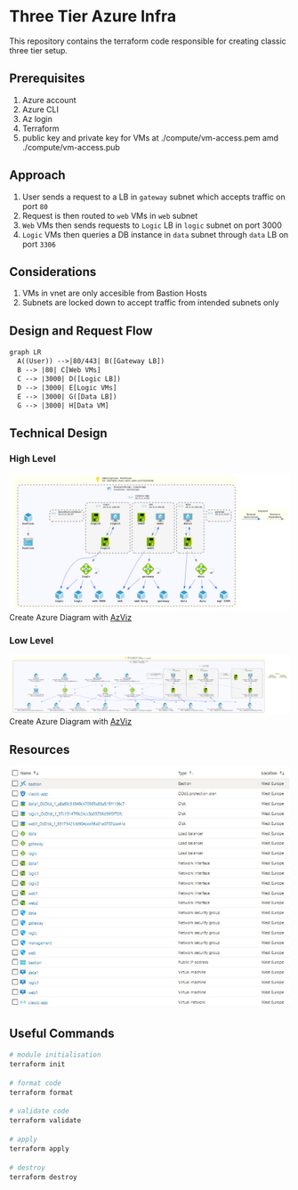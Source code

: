 # Three Tier Azure Infra

This repository contains the terraform code responsible for creating classic three tier setup.

## Prerequisites

1. Azure account
2. Azure CLI
3. Az login
4. Terraform
5. public key and private key for VMs at ./compute/vm-access.pem amd ./compute/vm-access.pub

## Approach

1. User sends a request to a LB in `gateway` subnet which accepts traffic on port `80`
2. Request is then routed to `web` VMs in `web` subnet
3. `Web` VMs then sends requests to `Logic` LB in `logic` subnet on port 3000
4. `Logic` VMs then queries a DB instance in `data` subnet through `data` LB on port `3306`

## Considerations

1. VMs in vnet are only accesible from Bastion Hosts
2. Subnets are locked down to accept traffic from intended subnets only

## Design and Request Flow

```mermaid
graph LR
  A((User)) -->|80/443| B([Gateway LB])
  B --> |80| C[Web VMs]
  C --> |3000| D([Logic LB])
  D --> |3000| E[Logic VMs]
  E --> |3000| G([Data LB])
  G --> |3000| H[Data VM]
```

## Technical Design

### High Level

![Low Level](./docs/technical-spec.png)
Create Azure Diagram with [AzViz](https://github.com/PrateekKumarSingh/AzViz)

### Low Level

![Low Level](./docs/technical-spec-granular.png)
Create Azure Diagram with [AzViz](https://github.com/PrateekKumarSingh/AzViz)

## Resources

![Azure Resources](./docs/resources.JPG "Azure Resources")

## Useful Commands

```bash
# module initialisation
terraform init

# format code
terraform format

# validate code
terraform validate

# apply
terraform apply

# destroy
terraform destroy
```
